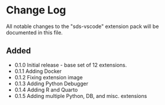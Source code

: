 # Change Log

All notable changes to the "sds-vscode" extension pack will be documented in this file.

## Added

- 0.1.0 Initial release - base set of 12 extensions.
- 0.1.1 Adding Docker
- 0.1.2 Fixing extension image
- 0.1.3 Adding Python Debugger
- 0.1.4 Adding R and Quarto
- 0.1.5 Adding multiple Python, DB, and misc. extensions
